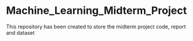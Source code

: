 # Machine_Learning_Midterm_Project
This repository has been created to store the midterm project code, report and dataset 
